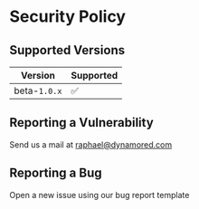 # Security Policy

## Supported Versions

| Version | Supported          |
| ------- | ------------------ |
| beta-`1.0.x`   | :white_check_mark: |

## Reporting a Vulnerability

Send us a mail at raphael@dynamored.com

## Reporting a Bug

Open a new issue using our bug report template